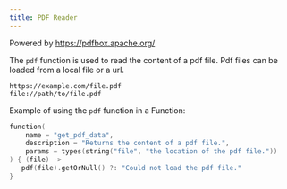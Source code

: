 ```yaml
---
title: PDF Reader
---
```


Powered by https://pdfbox.apache.org/

The `pdf` function is used to read the content of a pdf file.
Pdf files can be loaded from a local file or a url.

```
https://example.com/file.pdf
file://path/to/file.pdf
```

Example of using the `pdf` function in a Function:
```kts
function(
    name = "get_pdf_data",
    description = "Returns the content of a pdf file.",
    params = types(string("file", "the location of the pdf file."))
) { (file) ->
   pdf(file).getOrNull() ?: "Could not load the pdf file."
}
```

